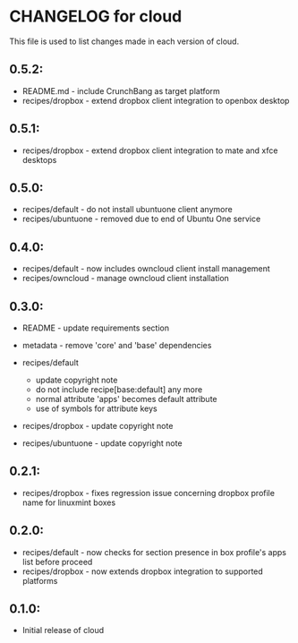 # CHANGELOG for cloud

This file is used to list changes made in each version of cloud.

## 0.5.2:

* README.md       - include CrunchBang as target platform
* recipes/dropbox - extend dropbox client integration to openbox desktop

## 0.5.1:

* recipes/dropbox - extend dropbox client integration to mate and xfce desktops

## 0.5.0:

* recipes/default   - do not install ubuntuone client anymore
* recipes/ubuntuone - removed due to end of Ubuntu One service

## 0.4.0:

* recipes/default  - now includes owncloud client install management
* recipes/owncloud - manage owncloud client installation

## 0.3.0:

* README   - update requirements section
* metadata - remove 'core' and 'base' dependencies

* recipes/default

  - update copyright note
  - do not include recipe[base:default] any more
  - normal attribute 'apps' becomes default attribute
  - use of symbols for attribute keys

* recipes/dropbox   - update copyright note
* recipes/ubuntuone - update copyright note

## 0.2.1:

* recipes/dropbox - fixes regression issue concerning dropbox profile name for linuxmint boxes

## 0.2.0:

* recipes/default - now checks for section presence in box profile's apps list before proceed
* recipes/dropbox - now extends dropbox integration to supported platforms

## 0.1.0:

* Initial release of cloud

